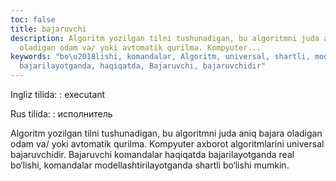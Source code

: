 ```yaml
---
toc: false
title: bajaruvchi
description: Algoritm yozilgan tilni tushunadigan, bu algoritmni juda aniq bajara
  oladigan odam va/ yoki avtomatik qurilma. Kompyuter...
keywords: "bo\u2018lishi, komandalar, Algoritm, universal, shartli, modellashtirilayotganda,
  bajarilayotganda, haqiqatda, Bajaruvchi, bajaruvchidir"
---
```


Ingliz tilida:
:   executant

Rus tilida:
:   исполнитель

Algoritm yozilgan tilni tushunadigan, bu algoritmni juda aniq bajara oladigan odam va/ yoki avtomatik qurilma. Kompyuter axborot algoritmlarini universal bajaruvchidir. Bajaruvchi komandalar haqiqatda bajarilayotganda real bo‘lishi, komandalar modellashtirilayotganda shartli bo‘lishi mumkin.
